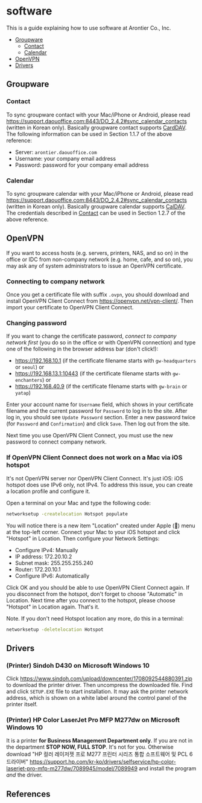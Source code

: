 # software

This is a guide explaining how to use software at Arontier Co., Inc.

* [Groupware](#groupware)
  * [Contact](#contact) 
  * [Calendar](#calendar) 
* [OpenVPN](#openvpn)
* [Drivers](#drivers)

## Groupware 

### Contact

To sync groupware contact with your Mac/iPhone or Android, please read https://support.daouoffice.com:8443/DO_2.4.2#sync_calendar_contacts (written in Korean only).
Basically groupware contact supports [CardDAV](https://en.wikipedia.org/wiki/CardDAV). 
The following information can be used in Section 1.1.7 of the above reference:

* Server: `arontier.daouoffice.com`
* Username: your company email address
* Password: password for your company email address

### Calendar

To sync groupware calendar with your Mac/iPhone or Android, please read https://support.daouoffice.com:8443/DO_2.4.2#sync_calendar_contacts (written in Korean only).
Basically groupware calendar supports [CalDAV](https://en.wikipedia.org/wiki/CalDAV).
The credentials described in [Contact](#contact) can be used in Section 1.2.7 of the above reference.

## OpenVPN

If you want to access hosts (e.g. servers, printers, NAS, and so on) in the office or IDC
from non-company network (e.g. home, cafe, and so on),
you may ask any of system administrators to issue an OpenVPN certificate.

### Connecting to company network

Once you get a certificate file with suffix `.ovpn`, you should download
and install OpenVPN Client Connect from https://openvpn.net/vpn-client/.
Then import your certificate to OpenVPN Client Connect.

### Changing password

If you want to change the certificate password, *connect to company network first*
(you do so in the office or with OpenVPN connection) and type one of the following in the browser address bar (don't click!):

- https://192.168.10.1 (if the certificate filename starts with `gw-headquarters` or `seoul`) or 
- https://192.168.13.1:10443 (if the certificate filename starts with `gw-enchanters`) or 
- https://192.168.40.9 (if the certificate filename starts with `gw-brain` or `yatap`) 

Enter your account name for `Username` field, which shows in your certificate filename
and the current password for `Password` to log in to the site.
After log in, you should see `Update Password` section. 
Enter a new password twice (for `Password` and `Confirmation`) and click `Save`.
Then log out from the site.  

Next time you use OpenVPN Client Connect, you must use the new password to connect company network.

### If OpenVPN Client Connect does not work on a Mac via iOS hotspot

It's not OpenVPN server nor OpenVPN Client Connect. It's just iOS:
iOS hotspot does use IPv6 only, not IPv4.
To address this issue, you can create a location profile and configure it.

Open a terminal on your Mac and type the following code:

```bash
networksetup -createlocation Hotspot populate
```

You will notice there is a new item "Location" created under Apple () menu at the top-left corner.
Connect your Mac to your iOS hotspot and click "Hotspot" in Location.
Then configure your Network Settings:

- Configure IPv4: Manually
- IP address: 172.20.10.2
- Subnet mask: 255.255.255.240
- Router: 172.20.10.1
- Configure IPv6: Automatically

Click OK and you should be able to use OpenVPN Client Connect again.
If you disconnect from the hotspot, don't forget to choose "Automatic" in Location.
Next time after you connect to the hotspot, please choose "Hotspot" in Location again. 
That's it.

Note. If you don't need Hotspot location any more, do this in a terminal:

```bash
networksetup -deletelocation Hotspot
```

## Drivers

### (Printer) Sindoh D430 on Microsoft Windows 10

Click https://www.sindoh.com/upload/downcenter/1708092544880391.zip to download the printer driver.
Then uncompress the downloaded file. Find and click `SETUP.EXE` file to start installation.
It may ask the printer network address, which is shown on a white label around the control panel of the printer itself. 

<!--
Visit https://www.sindoh.com/downcenter/dc_list.do and search for D430.
Then select `PCL6 Driver(빠른설치)`, download, and install the driver.
-->

### (Printer) HP Color LaserJet Pro MFP M277dw on Microsoft Windows 10

It is a printer **for Business Management Department only**.
If you are not in the department **STOP NOW, FULL STOP**. It's not for you.
Otherwise download "HP 컬러 레이저젯 프로 M277 프린터 시리즈 통합 소프트웨어 및 PCL 6 드라이버" 
https://support.hp.com/kr-ko/drivers/selfservice/hp-color-laserjet-pro-mfp-m277dw/7089945/model/7089949
and install the program *and* the driver.

## References
